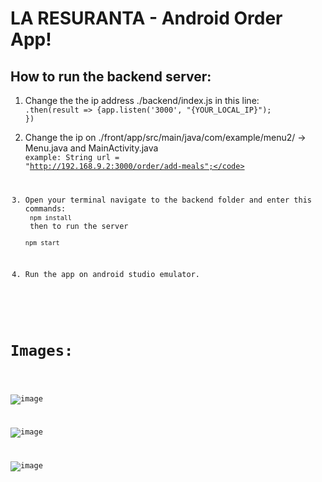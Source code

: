 # LA RESURANTA - Android Order App!

  
<h2>How to run the backend server:</h2>
  
  1. Change the the ip address ./backend/index.js in this line:<br>
       <code>.then(result => {app.listen('3000', "{YOUR_LOCAL_IP}"); })</code>
  2. Change the ip on ./front/app/src/main/java/com/example/menu2/ ->  Menu.java and MainActivity.java <br>
        <code>example:  String url = "http://192.168.9.2:3000/order/add-meals";</code>
  3. Open your terminal navigate to the backend folder and enter this commands:<br>
    <code>npm install</code><br>
    then to run the server<br>
    <code>npm start</code>
    
  4. Run the app on android studio emulator.
 
 
  <h1>Images:</h1>
  
![image](https://user-images.githubusercontent.com/48179479/157681228-8df15ff8-6c94-467e-a423-a18c867ee064.png)



![image](https://user-images.githubusercontent.com/48179479/157681270-8c2b1c21-992b-42ce-bb15-14914db4bf8b.png)
  
  
  
![image](https://user-images.githubusercontent.com/48179479/157681596-f23a68db-710e-4f12-adec-bc79fbc6b38f.png)

